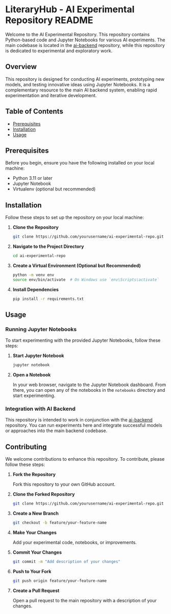 # LiteraryHub - AI Experimental Repository README

Welcome to the AI Experimental Repository. This repository contains Python-based code and Jupyter Notebooks for various AI experiments. The main codebase is located in the [ai-backend](https://github.com/LiteraryHub/ai-backend) repository, while this repository is dedicated to experimental and exploratory work.

## Overview

This repository is designed for conducting AI experiments, prototyping new models, and testing innovative ideas using Jupyter Notebooks. It is a complementary resource to the main AI backend system, enabling rapid experimentation and iterative development.

## Table of Contents

- [Prerequisites](#prerequisites)
- [Installation](#installation)
- [Usage](#usage)

## Prerequisites

Before you begin, ensure you have the following installed on your local machine:

- Python 3.11 or later
- Jupyter Notebook
- Virtualenv (optional but recommended)

## Installation

Follow these steps to set up the repository on your local machine:

1. **Clone the Repository**

   ```sh
   git clone https://github.com/yourusername/ai-experimental-repo.git
   ```

2. **Navigate to the Project Directory**

   ```sh
   cd ai-experimental-repo
   ```

3. **Create a Virtual Environment (Optional but Recommended)**

   ```sh
   python -m venv env
   source env/bin/activate  # On Windows use `env\Scripts\activate`
   ```

4. **Install Dependencies**

   ```sh
   pip install -r requirements.txt
   ```

## Usage

### Running Jupyter Notebooks

To start experimenting with the provided Jupyter Notebooks, follow these steps:

1. **Start Jupyter Notebook**

   ```sh
   jupyter notebook
   ```

2. **Open a Notebook**

   In your web browser, navigate to the Jupyter Notebook dashboard. From there, you can open any of the notebooks in the `notebooks` directory and start experimenting.

### Integration with AI Backend

This repository is intended to work in conjunction with the [ai-backend](https://github.com/yourusername/ai-backend) repository. You can run experiments here and integrate successful models or approaches into the main backend codebase.

## Contributing

We welcome contributions to enhance this repository. To contribute, please follow these steps:

1. **Fork the Repository**

   Fork this repository to your own GitHub account.

2. **Clone the Forked Repository**

   ```sh
   git clone https://github.com/yourusername/ai-experimental-repo.git
   ```

3. **Create a New Branch**

   ```sh
   git checkout -b feature/your-feature-name
   ```

4. **Make Your Changes**

   Add your experimental code, notebooks, or improvements.

5. **Commit Your Changes**

   ```sh
   git commit -m "Add description of your changes"
   ```

6. **Push to Your Fork**

   ```sh
   git push origin feature/your-feature-name
   ```

7. **Create a Pull Request**

   Open a pull request to the main repository with a description of your changes.
